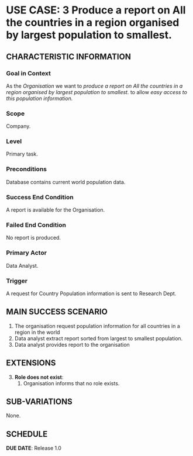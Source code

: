 # USE CASE: 3 Produce a report on All the countries in a region organised by largest population to smallest.

## CHARACTERISTIC INFORMATION

### Goal in Context

As the *Organisation* we want to *produce a report on All the countries in a region organised by largest population to smallest.* to allow *easy access to this population information.*

### Scope

Company.

### Level

Primary task.

### Preconditions

Database contains current world population data.

### Success End Condition

A report is available for the Organisation.

### Failed End Condition

No report is produced.

### Primary Actor

Data Analyst.

### Trigger

A request for Country Population information is sent to Research Dept.

## MAIN SUCCESS SCENARIO

1. The organisation request population information for all countries in a region in the world
2. Data analyst extract report sorted from largest to smallest population.
3. Data analyst provides report to the organisation


## EXTENSIONS

3. **Role does not exist**:
    1. Organisation informs that no role exists.

## SUB-VARIATIONS

None.

## SCHEDULE

**DUE DATE**: Release 1.0
